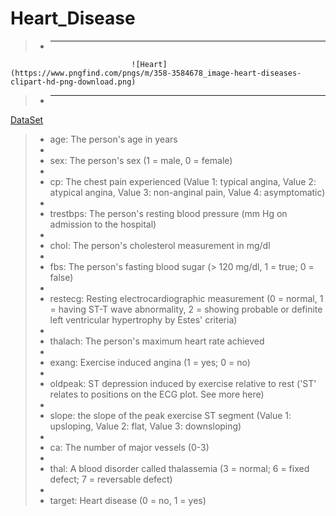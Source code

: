 # Heart_Disease
> - _______________________________________________________________________________________________________________________________________________________________________________

                               ![Heart](https://www.pngfind.com/pngs/m/358-3584678_image-heart-diseases-clipart-hd-png-download.png)
                               
> - _______________________________________________________________________________________________________________________________________________________________________________


[DataSet](https://www.kaggle.com/ronitf/heart-disease-uci)


> - age: The person's age in years
> - 
> - sex: The person's sex (1 = male, 0 = female)
> - 
> - cp: The chest pain experienced (Value 1: typical angina, Value 2: atypical angina, Value 3: non-anginal pain, Value 4: asymptomatic)
> - 
> - trestbps: The person's resting blood pressure (mm Hg on admission to the hospital)
> - 
> - chol: The person's cholesterol measurement in mg/dl
> - 
> - fbs: The person's fasting blood sugar (> 120 mg/dl, 1 = true; 0 = false)
> - 
> - restecg: Resting electrocardiographic measurement (0 = normal, 1 = having ST-T wave abnormality, 2 = showing probable or definite left ventricular hypertrophy by Estes' criteria)
> - 
> - thalach: The person's maximum heart rate achieved
> - 
> - exang: Exercise induced angina (1 = yes; 0 = no)
> - 
> - oldpeak: ST depression induced by exercise relative to rest ('ST' relates to positions on the ECG plot. See more here)
> - 
> - slope: the slope of the peak exercise ST segment (Value 1: upsloping, Value 2: flat, Value 3: downsloping)
> - 
> - ca: The number of major vessels (0-3)
> - 
> - thal: A blood disorder called thalassemia (3 = normal; 6 = fixed defect; 7 = reversable defect)
> - 
> - target: Heart disease (0 = no, 1 = yes)




